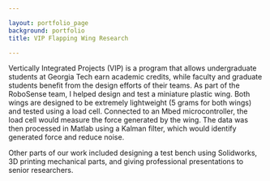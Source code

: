 ```yaml
---

layout: portfolio_page
background: portfolio
title: VIP Flapping Wing Research

---
```


Vertically Integrated Projects (VIP) is a program that allows undergraduate students at Georgia Tech earn academic credits, while faculty and graduate students benefit from the design efforts of their teams. As part of the RoboSense team, I helped design and test a miniature plastic wing. Both wings are designed to be extremely lightweight (5 grams for both wings) and tested using a load cell. Connected to an Mbed microcontroller, the load cell would measure the force generated by the wing. The data was then processed in Matlab using a Kalman filter, which would identify generated force and reduce noise.

Other parts of our work included designing a test bench using Solidworks, 3D printing mechanical parts, and giving professional presentations to senior researchers.